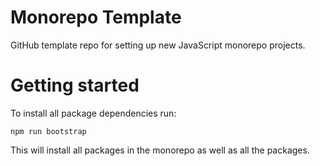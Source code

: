 # Monorepo Template

GitHub template repo for setting up new JavaScript monorepo projects.

# Getting started

To install all package dependencies run:
```
npm run bootstrap
```

This will install all packages in the monorepo as well as all the packages.
